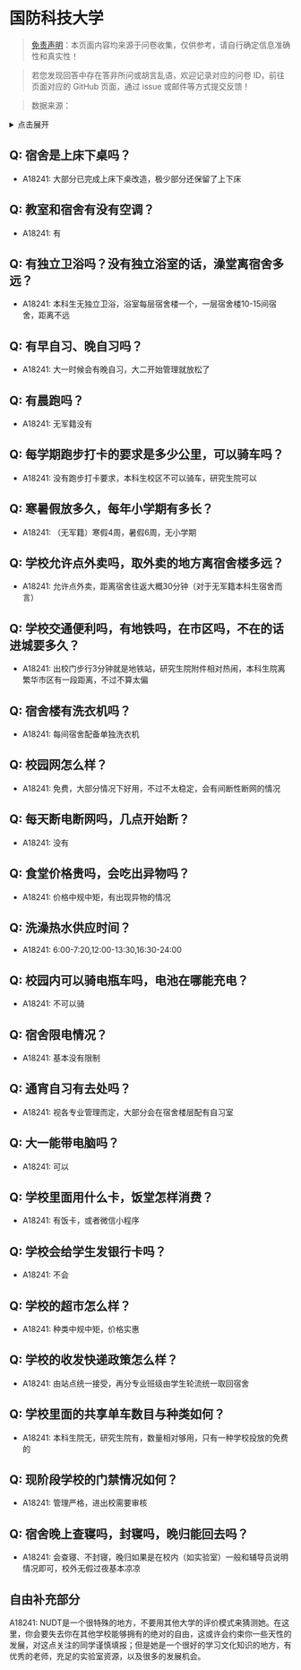 # 国防科技大学

> [免责声明](https://colleges.chat/#_3)：本页面内容均来源于问卷收集，仅供参考，请自行确定信息准确性和真实性！

> 若您发现回答中存在答非所问或胡言乱语，欢迎记录对应的问卷 ID，前往页面对应的 GitHub 页面，通过 issue 或邮件等方式提交反馈！

> 数据来源：

<details><summary>点击展开</summary>
<ul>
<li>A18241: 3315663889@qq.com (2023 年 06 月)</li>
</ul>
</details>

## Q: 宿舍是上床下桌吗？

- A18241: 大部分已完成上床下桌改造，极少部分还保留了上下床

## Q: 教室和宿舍有没有空调？

- A18241: 有

## Q: 有独立卫浴吗？没有独立浴室的话，澡堂离宿舍多远？

- A18241: 本科生无独立卫浴，浴室每层宿舍楼一个，一层宿舍楼10-15间宿舍，距离不远

## Q: 有早自习、晚自习吗？

- A18241: 大一时候会有晚自习，大二开始管理就放松了

## Q: 有晨跑吗？

- A18241: 无军籍没有

## Q: 每学期跑步打卡的要求是多少公里，可以骑车吗？

- A18241: 没有跑步打卡要求，本科生校区不可以骑车，研究生院可以

## Q: 寒暑假放多久，每年小学期有多长？

- A18241: （无军籍）寒假4周，暑假6周，无小学期

## Q: 学校允许点外卖吗，取外卖的地方离宿舍楼多远？

- A18241: 允许点外卖，距离宿舍往返大概30分钟（对于无军籍本科生宿舍而言）

## Q: 学校交通便利吗，有地铁吗，在市区吗，不在的话进城要多久？

- A18241: 出校门步行3分钟就是地铁站，研究生院附件相对热闹，本科生院离繁华市区有一段距离，不过不算太偏

## Q: 宿舍楼有洗衣机吗？

- A18241: 每间宿舍配备单独洗衣机

## Q: 校园网怎么样？

- A18241: 免费，大部分情况下好用，不过不太稳定，会有间断性断网的情况

## Q: 每天断电断网吗，几点开始断？

- A18241: 没有

## Q: 食堂价格贵吗，会吃出异物吗？

- A18241: 价格中规中矩，有出现异物的情况

## Q: 洗澡热水供应时间？

- A18241: 6:00-7:20,12:00-13:30,16:30-24:00

## Q: 校园内可以骑电瓶车吗，电池在哪能充电？

- A18241: 不可以骑

## Q: 宿舍限电情况？

- A18241: 基本没有限制

## Q: 通宵自习有去处吗？

- A18241: 视各专业管理而定，大部分会在宿舍楼层配有自习室

## Q: 大一能带电脑吗？

- A18241: 可以

## Q: 学校里面用什么卡，饭堂怎样消费？

- A18241: 有饭卡，或者微信小程序

## Q: 学校会给学生发银行卡吗？

- A18241: 不会

## Q: 学校的超市怎么样？

- A18241: 种类中规中矩，价格实惠

## Q: 学校的收发快递政策怎么样？

- A18241: 由站点统一接受，再分专业班级由学生轮流统一取回宿舍

## Q: 学校里面的共享单车数目与种类如何？

- A18241: 本科生院无，研究生院有，数量相对够用，只有一种学校投放的免费的

## Q: 现阶段学校的门禁情况如何？

- A18241: 管理严格，进出校需要审核

## Q: 宿舍晚上查寝吗，封寝吗，晚归能回去吗？

- A18241: 会查寝、不封寝，晚归如果是在校内（如实验室）一般和辅导员说明情况即可，校外无假过夜基本凉凉

## 自由补充部分

A18241: NUDT是一个很特殊的地方，不要用其他大学的评价模式来猜测她。在这里，你会要失去你在其他学校能够拥有的绝对的自由，这或许会约束你一些天性的发展，对这点关注的同学谨慎填报；但是她是一个很好的学习文化知识的地方，有优秀的老师，充足的实验室资源，以及很多的发展机会。